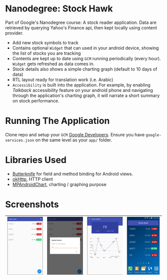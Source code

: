 # Nanodegree: Stock Hawk
Part of Google's Nanodegree course: A stock reader application. Data are retrieved by querying Yahoo's Finance api, then kept locally using content provider. 
* Add new stock symbols to track
* Contains optional `Widget` that can used in your android device, showing the list of stocks you are tracking
* Contents are kept up to date using `GCM` running periodically (every hour). `Widget` gets refreshed as data comes in.
* Stock details also shows a simple charting graph (default to 10 days of data)
* RTL layout ready for translation work (i.e. Arabic)
* `Accessibility` is built into the application. For example, by enabling *Talkback* accessibility feature on your android phone and navigating through the application's charting graph, it will narrate a short summary on stock performance.

# Running The Application
Clone repo and setup your `GCM` [Google Developers](https://developers.google.com/mobile/add?platform=android). Ensure you have `google-services.json` on the same level as your `app/` folder.

# Libraries Used
* [Butterknife](http://jakewharton.github.io/butterknife/) for field and method binding for Android views.
* [okHttp](https://github.com/square/okhttp), HTTP client 
* [MPAndroidChart](https://github.com/PhilJay/MPAndroidChart), charting / graphing purpose

# Screenshots
|[![Stock Listing](screenshot_phone_stock_listing.png)](https://bundeeteddee.github.io/Nanodegree-StockHawk/)|[![Stock Search](screenshot_phone_symbol_search.png)](https://bundeeteddee.github.io/Nanodegree-StockHawk/)|[![Stock Details](screenshot_phone_stock_details.png)](https://bundeeteddee.github.io/Nanodegree-StockHawk/)|[![Stock Widget](screenshot_phone_widget.png)](https://bundeeteddee.github.io/Nanodegree-StockHawk/)|
|:-------------------------:|:-------------------------:|:-------------------------:|:-------------------------:|
